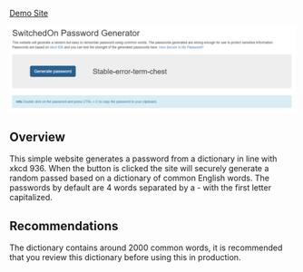 [Demo Site](https://eth0za.github.io/password-generator.html)

![Demo Site](/demo.PNG)

## Overview
This simple website generates a password from a dictionary in line with xkcd 936. When the button is clicked the site will securely generate a random passed based on a dictionary of common English words. The passwords by default are 4 words separated by a - with the first letter capitalized.

## Recommendations
The dictionary contains around 2000 common words, it is recommended that you review this dictionary before using this in production.

